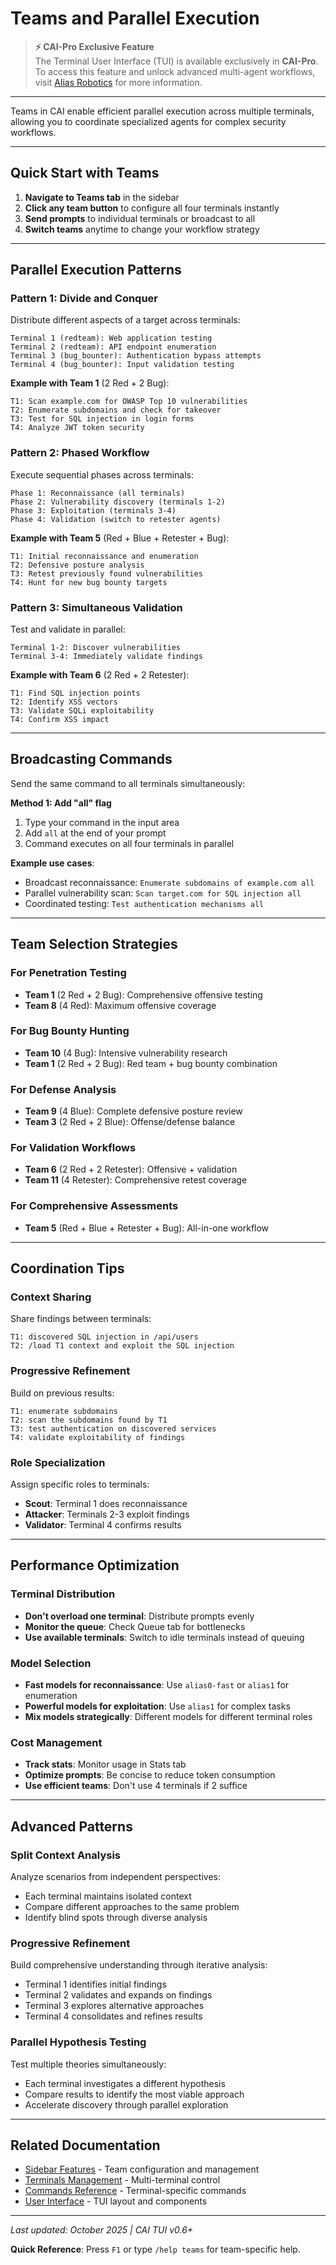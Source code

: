 # Teams and Parallel Execution

> **⚡ CAI-Pro Exclusive Feature**  
> The Terminal User Interface (TUI) is available exclusively in **CAI-Pro**. To access this feature and unlock advanced multi-agent workflows, visit [Alias Robotics](https://aliasrobotics.com) for more information.

---

Teams in CAI enable efficient parallel execution across multiple terminals, allowing you to coordinate specialized agents for complex security workflows.

---

## Quick Start with Teams

1. **Navigate to Teams tab** in the sidebar
2. **Click any team button** to configure all four terminals instantly
3. **Send prompts** to individual terminals or broadcast to all
4. **Switch teams** anytime to change your workflow strategy

---

## Parallel Execution Patterns

### Pattern 1: Divide and Conquer

Distribute different aspects of a target across terminals:

```
Terminal 1 (redteam): Web application testing
Terminal 2 (redteam): API endpoint enumeration
Terminal 3 (bug_bounter): Authentication bypass attempts
Terminal 4 (bug_bounter): Input validation testing
```

**Example with Team 1** (2 Red + 2 Bug):

```
T1: Scan example.com for OWASP Top 10 vulnerabilities
T2: Enumerate subdomains and check for takeover
T3: Test for SQL injection in login forms
T4: Analyze JWT token security
```

### Pattern 2: Phased Workflow

Execute sequential phases across terminals:

```
Phase 1: Reconnaissance (all terminals)
Phase 2: Vulnerability discovery (terminals 1-2)
Phase 3: Exploitation (terminals 3-4)
Phase 4: Validation (switch to retester agents)
```

**Example with Team 5** (Red + Blue + Retester + Bug):

```
T1: Initial reconnaissance and enumeration
T2: Defensive posture analysis
T3: Retest previously found vulnerabilities
T4: Hunt for new bug bounty targets
```

### Pattern 3: Simultaneous Validation

Test and validate in parallel:

```
Terminal 1-2: Discover vulnerabilities
Terminal 3-4: Immediately validate findings
```

**Example with Team 6** (2 Red + 2 Retester):

```
T1: Find SQL injection points
T2: Identify XSS vectors
T3: Validate SQLi exploitability
T4: Confirm XSS impact
```

---

## Broadcasting Commands

Send the same command to all terminals simultaneously:

**Method 1: Add "all" flag**
1. Type your command in the input area
2. Add `all` at the end of your prompt
3. Command executes on all four terminals in parallel

**Example use cases**:
- Broadcast reconnaissance: `Enumerate subdomains of example.com all`
- Parallel vulnerability scan: `Scan target.com for SQL injection all`
- Coordinated testing: `Test authentication mechanisms all`

---

## Team Selection Strategies

### For Penetration Testing
- **Team 1** (2 Red + 2 Bug): Comprehensive offensive testing
- **Team 8** (4 Red): Maximum offensive coverage

### For Bug Bounty Hunting
- **Team 10** (4 Bug): Intensive vulnerability research
- **Team 1** (2 Red + 2 Bug): Red team + bug bounty combination

### For Defense Analysis
- **Team 9** (4 Blue): Complete defensive posture review
- **Team 3** (2 Red + 2 Blue): Offense/defense balance

### For Validation Workflows
- **Team 6** (2 Red + 2 Retester): Offensive + validation
- **Team 11** (4 Retester): Comprehensive retest coverage

### For Comprehensive Assessments
- **Team 5** (Red + Blue + Retester + Bug): All-in-one workflow

---

## Coordination Tips

### Context Sharing

Share findings between terminals:

```
T1: discovered SQL injection in /api/users
T2: /load T1 context and exploit the SQL injection
```

### Progressive Refinement

Build on previous results:

```
T1: enumerate subdomains
T2: scan the subdomains found by T1
T3: test authentication on discovered services
T4: validate exploitability of findings
```

### Role Specialization

Assign specific roles to terminals:
- **Scout**: Terminal 1 does reconnaissance
- **Attacker**: Terminals 2-3 exploit findings
- **Validator**: Terminal 4 confirms results

---

## Performance Optimization

### Terminal Distribution
- **Don't overload one terminal**: Distribute prompts evenly
- **Monitor the queue**: Check Queue tab for bottlenecks
- **Use available terminals**: Switch to idle terminals instead of queuing

### Model Selection
- **Fast models for reconnaissance**: Use `alias0-fast` or `alias1` for enumeration
- **Powerful models for exploitation**: Use `alias1` for complex tasks
- **Mix models strategically**: Different models for different terminal roles

### Cost Management
- **Track stats**: Monitor usage in Stats tab
- **Optimize prompts**: Be concise to reduce token consumption
- **Use efficient teams**: Don't use 4 terminals if 2 suffice

---

## Advanced Patterns

### Split Context Analysis

Analyze scenarios from independent perspectives:
- Each terminal maintains isolated context
- Compare different approaches to the same problem
- Identify blind spots through diverse analysis

### Progressive Refinement

Build comprehensive understanding through iterative analysis:
- Terminal 1 identifies initial findings
- Terminal 2 validates and expands on findings
- Terminal 3 explores alternative approaches
- Terminal 4 consolidates and refines results

### Parallel Hypothesis Testing

Test multiple theories simultaneously:
- Each terminal investigates a different hypothesis
- Compare results to identify the most viable approach
- Accelerate discovery through parallel exploration

---

## Related Documentation

- [Sidebar Features](sidebar_features.md) - Team configuration and management
- [Terminals Management](terminals_management.md) - Multi-terminal control
- [Commands Reference](commands_reference.md) - Terminal-specific commands
- [User Interface](user_interface.md) - TUI layout and components

---

*Last updated: October 2025 | CAI TUI v0.6+*

**Quick Reference**: Press `F1` or type `/help teams` for team-specific help.

